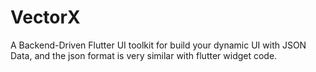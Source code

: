 # VectorX

A Backend-Driven Flutter UI toolkit for build your dynamic UI with JSON Data, and the json format is very similar with flutter widget code.
